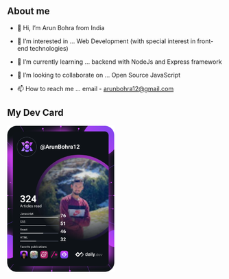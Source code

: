 ## About me

- 👋 Hi, I’m Arun Bohra from India

- 👀 I’m interested in ... Web Development (with special interest in front-end technologies)

- 🌱 I’m currently learning ... backend with NodeJs and Express framework

- 💞️ I’m looking to collaborate on ... Open Source JavaScript

- 📫 How to reach me ... email - arunbohra12@gmail.com

## My Dev Card

<a href="https://app.daily.dev/DailyDevTips"><img src="https://github.com/ArunBohra12/ArunBohra12/blob/main/devcard.svg" width="250" alt="Arun Bohra's Dev Card"/></a>
